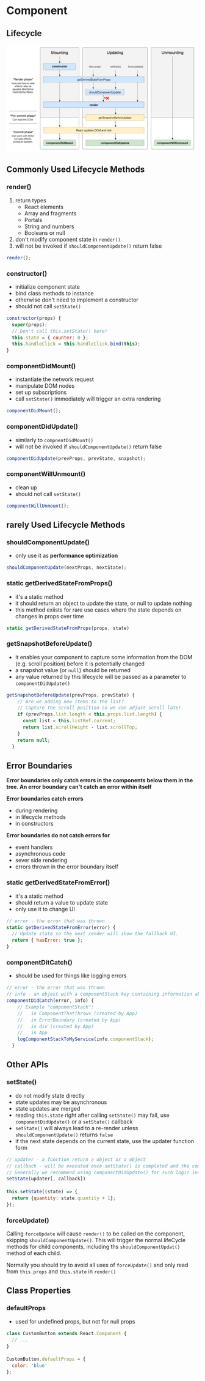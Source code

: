 # Component

## Lifecycle

![lifecycle.png](lifecycle.png)

## Commonly Used Lifecycle Methods

### render()

1. return types
   - React elements
   - Array and fragments
   - Portals
   - String and numbers
   - Booleans or null
2. don't modify component state in `render()`
3. will not be invoked if `shouldComponentUpdate()` return false

```js
render();
```

### constructor()

- initialize component state
- bind class methods to instance
- otherwise don't need to implement a constructor
- should not call `setState()`

```js
constructor(props) {
  super(props);
  // Don't call this.setState() here!
  this.state = { counter: 0 };
  this.handleClick = this.handleClick.bind(this);
}
```

### componentDidMount()

- instantiate the network request
- manipulate DOM nodes
- set up subscriptions
- call `setState()` immediately will trigger an extra rendering

```js
componentDidMount();
```

### componentDidUpdate()

- similarly to `compnentDidMount()`
- will not be invoked if `shouldComponentUpdate()` return false

```js
componentDidUpdate(prevProps, prevState, snapshot);
```

### componentWillUnmount()

- clean up
- should not call `setState()`

```js
componentWillUnmount();
```

## rarely Used Lifecycle Methods

### shouldComponentUpdate()

- only use it as **performance optimization**

```js
shouldComponentUpdate(nextProps, nextState);
```

### static getDerivedStateFromProps()

- it's a static method
- it should return an object to update the state, or null to update nothing
- this method exiists for rare use cases where the state depends on changes in props over time

```js
static getDerivedStateFromProps(props, state)
```

### getSnapshotBeforeUpdate()

- it enables your component to capture some information from the DOM (e.g. scroll position) before it is potentially changed
- a snapshot value (or `null`) should be returned
- any value returned by this lifecycle will be passed as a parameter to `componentDidUpdate()`

```js
getSnapshotBeforeUpdate(prevProps, prevState) {
    // Are we adding new items to the list?
    // Capture the scroll position so we can adjust scroll later.
    if (prevProps.list.length < this.props.list.length) {
      const list = this.listRef.current;
      return list.scrollHeight - list.scrollTop;
    }
    return null;
  }
```

## Error Boundaries

**Error boundaries only catch errors in the components below them in the tree. An error boundary can't catch an error within itself**

**Error boundaries catch errors**

- during rendering
- in lifecycle methods
- in constructors

**Error boundaries do not catch errors for**

- event handlers
- asynchronous code
- sever side rendering
- errors thrown in the error boundary itself

### static getDerivedStateFromError()

- it's a static method
- should return a value to update state
- only use it to change UI

```js
// error - the error that was thrown
static getDerivedStateFromError(error) {
  // Update state so the next render will show the fallback UI.
  return { hasError: true };
}
```

### componentDitCatch()

- should be used for things like logging errors

```js
// error - the error that was thrown
// info - an object with a componentStack key containing information about which component threw the error
componentDidCatch(error, info) {
    // Example "componentStack":
    //   in ComponentThatThrows (created by App)
    //   in ErrorBoundary (created by App)
    //   in div (created by App)
    //   in App
    logComponentStackToMyService(info.componentStack);
  }
```

## Other APIs

### setState()

- do not modify state directly
- state updates may be asynchronous
- state updates are merged
- reading `this.state` right after calling `setState()` may fail, use `componentDidUpdate()` or a `setState()` callback
- `setState()` will always lead to a re-render unless `shouldComponentUpdate()` returns `false`
- if the next state depends on the current state, use the updater function form

```js
// updater - a function return a object or a object
// callback - will be executed once setState() is completed and the component is re-rendered
// Generally we recommend using componentDidUpdate() for such logic instead
setState(updater[, callback])

this.setState((state) => {
  return {quantity: state.quantity + 1};
});
```

### forceUpdate()

Calling `forceUpdate` will cause `render()` to be called on the component, skipping `shouldComponentUpdate()`. This will trigger the normal lifeCycle methods for child components, including ths `shouldComponentUpdat()` method of each child.

Normally you should try to avoid all uses of `forceUpdate()` and only read from `this.props` and `this.state` in `render()`

## Class Properties

### defaultProps

- used for undefined props, but not for null props

```js
class CustomButton extends React.Component {
  // ...
}

CustomButton.defaultProps = {
  color: 'blue'
};
```

